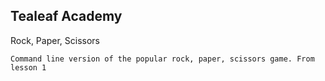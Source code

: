 ## Tealeaf Academy

Rock, Paper, Scissors

    Command line version of the popular rock, paper, scissors game. From lesson 1
